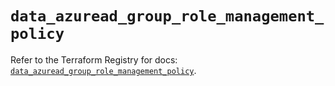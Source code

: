 # `data_azuread_group_role_management_policy`

Refer to the Terraform Registry for docs: [`data_azuread_group_role_management_policy`](https://registry.terraform.io/providers/hashicorp/azuread/3.0.2/docs/data-sources/group_role_management_policy).
